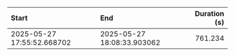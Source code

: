 | Start                      | End                        |   Duration (s) |
|:---------------------------|:---------------------------|---------------:|
| 2025-05-27 17:55:52.668702 | 2025-05-27 18:08:33.903062 |        761.234 |